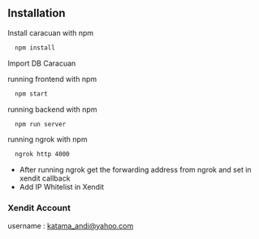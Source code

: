 ## Installation

Install caracuan with npm

```bash
  npm install
```

Import DB Caracuan

running frontend with npm

```bash
  npm start
```

running backend with npm

```bash
  npm run server
```

running ngrok with npm

```bash
  ngrok http 4000
```
- After running ngrok get the forwarding address from ngrok and set in xendit callback
- Add IP Whitelist in Xendit
### Xendit Account
username : katama_andi@yahoo.com
